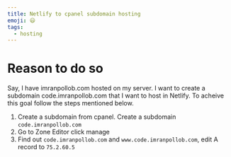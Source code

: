 ```yaml
---
title: Netlify to cpanel subdomain hosting
emoji: 😃
tags:
  - hosting
---
```


# Reason to do so
Say, I have imranpollob.com hosted on my server. I want to create a subdomain code.imranpollob.com that I want to host in Netlify. To acheive this goal follow the steps mentioned below.

1. Create a subdomain from cpanel. Create a subdomain `code.imranpollob.com`
2. Go to Zone Editor click manage
3. Find out `code.imranpollob.com` and `www.code.imranpollob.com`, edit A record to `75.2.60.5`